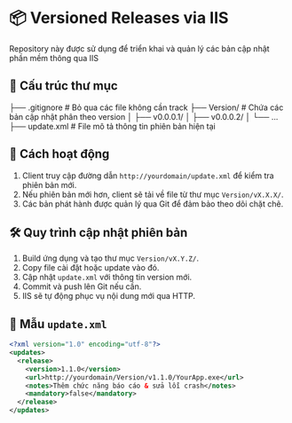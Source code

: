 # 📦 Versioned Releases via IIS

Repository này được sử dụng để triển khai và quản lý các bản cập nhật phần mềm thông qua IIS

## 📁 Cấu trúc thư mục

├── .gitignore # Bỏ qua các file không cần track
├── Version/ # Chứa các bản cập nhật phân theo version
│ ├── v0.0.0.1/
│ ├── v0.0.0.2/
│ └── ...
├── update.xml # File mô tả thông tin phiên bản hiện tại

## 🔧 Cách hoạt động

1. Client truy cập đường dẫn `http://yourdomain/update.xml` để kiểm tra phiên bản mới.
2. Nếu phiên bản mới hơn, client sẽ tải về file từ thư mục `Version/vX.X.X/`.
3. Các bản phát hành được quản lý qua Git để đảm bảo theo dõi chặt chẽ.

## 🛠 Quy trình cập nhật phiên bản

1. Build ứng dụng và tạo thư mục `Version/vX.Y.Z/`.
2. Copy file cài đặt hoặc update vào đó.
3. Cập nhật `update.xml` với thông tin version mới.
4. Commit và push lên Git nếu cần.
5. IIS sẽ tự động phục vụ nội dung mới qua HTTP.

## 🧾 Mẫu `update.xml`

```xml
<?xml version="1.0" encoding="utf-8"?>
<updates>
  <release>
    <version>1.1.0</version>
    <url>http://yourdomain/Version/v1.1.0/YourApp.exe</url>
    <notes>Thêm chức năng báo cáo & sửa lỗi crash</notes>
    <mandatory>false</mandatory>
  </release>
</updates>

